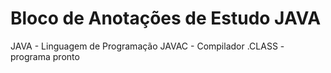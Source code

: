 # Bloco de Anotações de Estudo JAVA

JAVA - Linguagem de Programação
JAVAC - Compilador
.CLASS - programa pronto